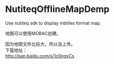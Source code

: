 NutiteqOfflineMapDemp
=====================

Use nutiteq sdk to display mbtiles format map.

地图可以使用MOBAC创建。

因为地图文件比较大，所以没上传。  
下载地址：  
http://pan.baidu.com/s/1c0ngxCs